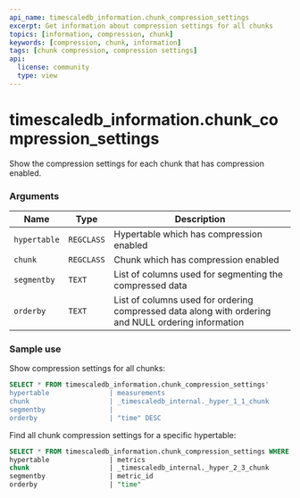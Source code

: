 ```yaml
---
api_name: timescaledb_information.chunk_compression_settings
excerpt: Get information about compression settings for all chunks
topics: [information, compression, chunk]
keywords: [compression, chunk, information]
tags: [chunk compression, compression settings]
api:
  license: community
  type: view
---
```


# timescaledb_information.chunk_compression_settings 

Show the compression settings for each chunk that has compression enabled.

### Arguments

|Name|Type|Description|
|-|-|-|
|`hypertable`|`REGCLASS`|Hypertable which has compression enabled|
|`chunk`|`REGCLASS`|Chunk which has compression enabled|
|`segmentby`|`TEXT`|List of columns used for segmenting the compressed data|
|`orderby`|`TEXT`| List of columns used for ordering compressed data along with ordering and NULL ordering information|

### Sample use

Show compression settings for all chunks:

```sql 
SELECT * FROM timescaledb_information.chunk_compression_settings'
hypertable               | measurements
chunk					 | _timescaledb_internal._hyper_1_1_chunk
segmentby                | 
orderby                  | "time" DESC
```

Find all chunk compression settings for a specific hypertable:

```sql
SELECT * FROM timescaledb_information.chunk_compression_settings WHERE hypertable::TEXT LIKE 'metrics';
hypertable               | metrics
chunk					 | _timescaledb_internal._hyper_2_3_chunk
segmentby                | metric_id 
orderby                  | "time" 
```

